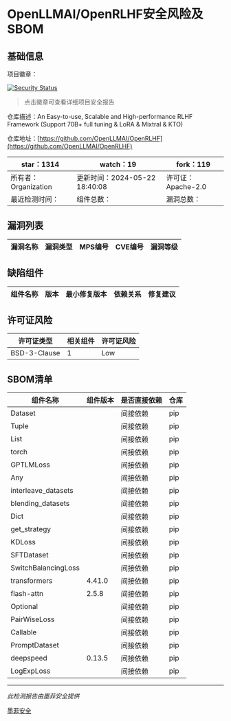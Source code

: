 # OpenLLMAI/OpenRLHF安全风险及SBOM

## 基础信息

项目徽章：

[![Security Status](https://www.murphysec.com/platform3/v31/badge/1793715108337119232.svg)](https://www.murphysec.com/console/report/1793715101861113856/1793715108337119232)

> 点击徽章可查看详细项目安全报告

仓库描述：An Easy-to-use, Scalable and High-performance RLHF Framework (Support 70B+ full tuning & LoRA & Mixtral & KTO)

仓库地址：[https://github.com/OpenLLMAI/OpenRLHF](https://github.com/OpenLLMAI/OpenRLHF)

| star：1314 | watch：19 | fork：119 |
| ----------- | -------------- | ------------ |
| 所有者：Organization | 更新时间：2024-05-22 18:40:08 | 许可证：Apache-2.0 |
| 最近检测时间： | 组件总数： | 漏洞总数： |




## 漏洞列表

| 漏洞名称 | 漏洞类型 | MPS编号 | CVE编号 | 漏洞等级 |
| ------- | ------ | ------- | ------ | ----- |





## 缺陷组件

| 组件名称 | 版本 | 最小修复版本 | 依赖关系 | 修复建议 |
| -------- | ---- | ------------ | -------- | -------- |





## 许可证风险

| 许可证类型 | 相关组件 | 许可证风险 |
| ---------- | -------- | ---------- |
|BSD-3-Clause|1|Low|




## SBOM清单

| 组件名称 | 组件版本 | 是否直接依赖 | 仓库 |
| -------- | -------- | ------------ | ---- |
|Dataset||间接依赖|pip|
|Tuple||间接依赖|pip|
|List||间接依赖|pip|
|torch||间接依赖|pip|
|GPTLMLoss||间接依赖|pip|
|Any||间接依赖|pip|
|interleave_datasets||间接依赖|pip|
|blending_datasets||间接依赖|pip|
|Dict||间接依赖|pip|
|get_strategy||间接依赖|pip|
|KDLoss||间接依赖|pip|
|SFTDataset||间接依赖|pip|
|SwitchBalancingLoss||间接依赖|pip|
|transformers|4.41.0|间接依赖|pip|
|flash-attn|2.5.8|间接依赖|pip|
|Optional||间接依赖|pip|
|PairWiseLoss||间接依赖|pip|
|Callable||间接依赖|pip|
|PromptDataset||间接依赖|pip|
|deepspeed|0.13.5|间接依赖|pip|
|LogExpLoss||间接依赖|pip|


------

*此检测报告由墨菲安全提供*

[墨菲安全](www.murphysec.com)